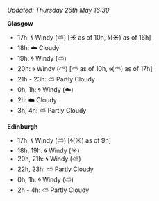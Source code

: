 *Updated: Thursday 26th May 16:30*

**Glasgow**

* 17h: :cyclone: Windy (:partly_sunny:) [:sunny: as of 10h, :cyclone:(:sunny:) as of 16h]
* 18h: :cloud: Cloudy
* 19h: :cyclone: Windy (:partly_sunny:)
* 20h: :cyclone: Windy (:partly_sunny:) [:partly_sunny: as of 10h, :cyclone:(:partly_sunny:) as of 17h]
* 21h - 23h: :partly_sunny: Partly Cloudy
* 0h, 1h: :cyclone: Windy (:cloud:)
* 2h: :cloud: Cloudy
* 3h, 4h: :partly_sunny: Partly Cloudy

**Edinburgh**

* 17h: :cyclone: Windy (:partly_sunny:) [:cyclone:(:sunny:) as of 9h]
* 18h, 19h: :cyclone: Windy (:sunny:)
* 20h, 21h: :cyclone: Windy (:partly_sunny:)
* 22h, 23h: :partly_sunny: Partly Cloudy
* 0h, 1h: :cyclone: Windy (:partly_sunny:)
* 2h - 4h: :partly_sunny: Partly Cloudy
